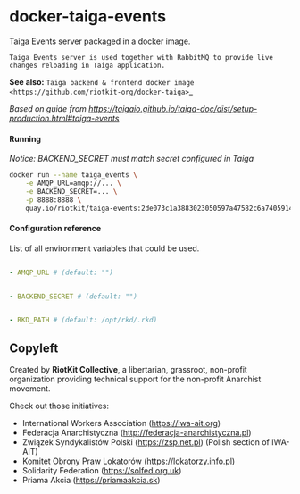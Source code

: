 docker-taiga-events
===================

Taiga Events server packaged in a docker image.

```
Taiga Events server is used together with RabbitMQ to provide live changes reloading in Taiga application.
```

**See also:** `Taiga backend & frontend docker image <https://github.com/riotkit-org/docker-taiga>`_

*Based on guide from https://taigaio.github.io/taiga-doc/dist/setup-production.html#taiga-events*

#### Running

*Notice: BACKEND_SECRET must match secret configured in Taiga*

```bash
docker run --name taiga_events \
    -e AMQP_URL=amqp://... \
    -e BACKEND_SECRET=... \
    -p 8888:8888 \
    quay.io/riotkit/taiga-events:2de073c1a3883023050597a47582c6a7405914de-SNAPSHOT
```

#### Configuration reference

List of all environment variables that could be used.

```yaml

- AMQP_URL # (default: "")


- BACKEND_SECRET # (default: "")


- RKD_PATH # (default: /opt/rkd/.rkd)


```

Copyleft
--------

Created by **RiotKit Collective**, a libertarian, grassroot, non-profit organization providing technical support for the non-profit Anarchist movement.

Check out those initiatives:
- International Workers Association (https://iwa-ait.org)
- Federacja Anarchistyczna (http://federacja-anarchistyczna.pl)
- Związek Syndykalistów Polski (https://zsp.net.pl) (Polish section of IWA-AIT)
- Komitet Obrony Praw Lokatorów (https://lokatorzy.info.pl)
- Solidarity Federation (https://solfed.org.uk)
- Priama Akcia (https://priamaakcia.sk)